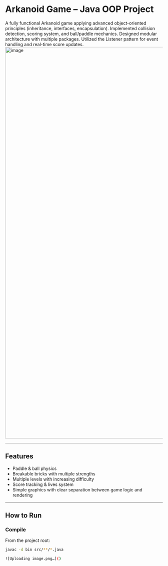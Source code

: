 #  Arkanoid Game – Java OOP Project

A fully functional Arkanoid game applying advanced object-oriented principles (inheritance, interfaces, encapsulation).
 Implemented collision detection, scoring system, and ball/paddle mechanics.
 Designed modular architecture with multiple packages.
 Utilized the Listener pattern for event handling and real-time score updates.
 <img width="1587" height="1252" alt="image" src="https://github.com/user-attachments/assets/1e864e23-24d3-46cd-8147-85edae069a68" />

---

##  Features
-  Paddle & ball physics  
- Breakable bricks with multiple strengths  
-  Multiple levels with increasing difficulty  
- Score tracking & lives system  
-  Simple graphics with clear separation between game logic and rendering  

---

##  How to Run

### Compile
From the project root:
```bash
javac -d bin src/**/*.java

![Uploading image.png…]()


